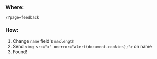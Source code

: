 ### Where:  

`/?page=feedback`

### How:  

1. Change `name` field's `maxlength`
2. Send `<img src="x" onerror="alert(document.cookies);">` on name
3. Found!

